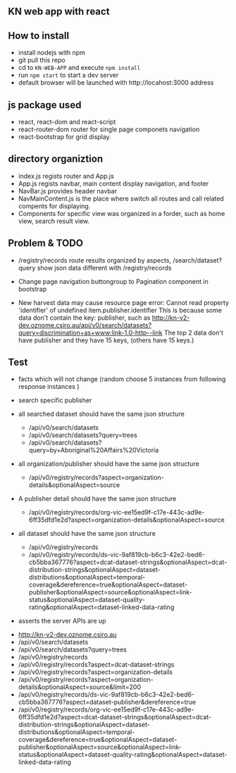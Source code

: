 ## KN web app with react

## How to install
* install nodejs with npm
* git pull this repo 
* cd to ```KN-WEB-APP``` and execute  ```npm install```
* run ``` npm start ``` to start a dev server
* default browser will be launched with http://locahost:3000 address

## js package used
* react, react-dom and react-script
* react-router-dom router for single page componets navigation
* react-bootstrap for grid display.

## directory organiztion 
* index.js regists router and App.js
* App.js regists navbar, main content display navigation, and footer
* NavBar.js provides header navbar
* NavMainContent.js is the place where switch all routes and call related compents for displaying.
* Components for specific view was organized in a forder, such as home view, search result view.



## Problem & TODO
* /registry/records route results organized by aspects, /search/dataset? query show json data different with /registry/records
* Change page navigation buttongroup to Pagination component in bootstrap

* New harvest data may cause resource page error: Cannot read property 'identifier' of undefined item.publisher.identifier
    This is because some data don't contain the key: publisher, 
    such as http://kn-v2-dev.oznome.csiro.au/api/v0/search/datasets?query=discrimination+as+www:link-1.0-http--link
    The top 2 data don't have publisher and they have 15 keys, (others have 15 keys.)

## Test
* facts which will not change (random choose 5 instances from following response instances )
 - search specific publisher
 - all searched dataset should have the same json structure
    - /api/v0/search/datasets
    - /api/v0/search/datasets?query=trees
    - /api/v0/search/datasets?query=by+Aboriginal%20Affairs%20Victoria
 - all organization/publisher should have the same json structure
    - /api/v0/registry/records?aspect=organization-details&optionalAspect=source
 - A publisher detail should have the same json structure
    - /api/v0/registry/records/org-vic-ee15ed9f-c17e-443c-ad9e-6ff35dfd1e2d?aspect=organization-details&optionalAspect=source

 - all dataset should have the same json structure
    - /api/v0/registry/records
    - /api/v0/registry/records/ds-vic-9af819cb-b6c3-42e2-bed6-cb5bba367776?aspect=dcat-dataset-strings&optionalAspect=dcat-distribution-strings&optionalAspect=dataset-distributions&optionalAspect=temporal-coverage&dereference=true&optionalAspect=dataset-publisher&optionalAspect=source&optionalAspect=link-status&optionalAspect=dataset-quality-rating&optionalAspect=dataset-linked-data-rating



* asserts the server APIs are up
 - http://kn-v2-dev.oznome.csiro.au 
 - /api/v0/search/datasets
 - /api/v0/search/datasets?query=trees
 - /api/v0/registry/records
 - /api/v0/registry/records?aspect=dcat-dataset-strings
 - /api/v0/registry/records?aspect=organization-details
 - /api/v0/registry/records?aspect=organization-details&optionalAspect=source&limit=200
 - /api/v0/registry/records/ds-vic-9af819cb-b6c3-42e2-bed6-cb5bba367776?aspect=dataset-publisher&dereference=true
 - /api/v0/registry/records/org-vic-ee15ed9f-c17e-443c-ad9e-6ff35dfd1e2d?aspect=dcat-dataset-strings&optionalAspect=dcat-distribution-strings&optionalAspect=dataset-distributions&optionalAspect=temporal-coverage&dereference=true&optionalAspect=dataset-publisher&optionalAspect=source&optionalAspect=link-status&optionalAspect=dataset-quality-rating&optionalAspect=dataset-linked-data-rating